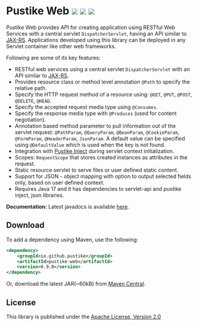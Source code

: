 ﻿Pustike Web   [![][Maven Central img]][Maven Central] [![][Javadocs img]][Javadocs] [![][license img]][license]
===========
Pustike Web provides API for creating application using RESTful Web Services with a central servlet `DispatcherServlet`, having an API similar to [JAX-RS](https://github.com/jakartaee/rest). Applications developed using this library can be deployed in any Servlet container like other web frameworks.

Following are some of its key features:
* RESTful web services using a central servlet `DispatcherServlet` with an API similar to [JAX-RS](https://github.com/jakartaee/rest).
* Provides resource class or method level annotation `@Path` to specify the relative path.
* Specify the HTTP request method of a resource using: `@GET`, `@PUT`, `@POST`, `@DELETE`, `@HEAD`.
* Specify the accepted request media type using `@Consumes`.
* Specify the response media type with `@Produces` (used for content negotiation).
* Annotation based method parameter to pull information out of the servlet request: `@PathParam`, `@QueryParam`, `@BeanParam`, `@CookieParam`, `@FormParam`, `@HeaderParam`, `JsonParam`. A default value can be specified using `@DefaultValue` which is used when the key is not found.
* Integration with [Pustike Inject](https://github.com/pustike/pustike-inject) during servlet context initialization.
* Scopes: `RequestScope` that stores created instances as attributes in the request.
* Static resource servlet to serve files or user defined static content.
* Support for JSON - object mapping with option to output selected fields only, based on user defined context.
* Requires Java 17 and it has dependencies to servlet-api and pustike inject, json libraries.

**Documentation:** Latest javadocs is available [here][Javadocs].

Download
--------
To add a dependency using Maven, use the following:
```xml
<dependency>
    <groupId>io.github.pustike</groupId>
    <artifactId>pustike-web</artifactId>
    <version>0.9.0</version>
</dependency>
```
Or, download the latest JAR(~60kB) from [Maven Central][latest-jar].

License
-------
This library is published under the [Apache License, Version 2.0](https://www.apache.org/licenses/LICENSE-2.0)

[Maven Central]:https://maven-badges.herokuapp.com/maven-central/io.github.pustike/pustike-web
[Maven Central img]:https://maven-badges.herokuapp.com/maven-central/io.github.pustike/pustike-web/badge.svg
[latest-jar]:https://search.maven.org/remote_content?g=io.github.pustike&a=pustike-web&v=LATEST

[Javadocs]:https://javadoc.io/doc/io.github.pustike/pustike-web
[Javadocs img]:https://javadoc.io/badge/io.github.pustike/pustike-web.svg

[license]:LICENSE
[license img]:https://img.shields.io/badge/license-Apache%202-blue.svg
